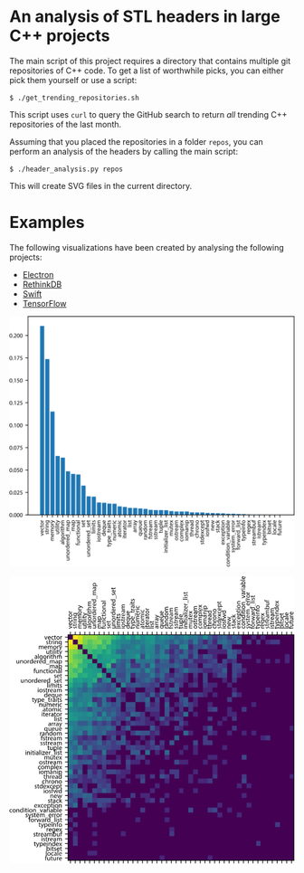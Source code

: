 # An analysis of STL headers in large C++ projects

The main script of this project requires a directory that contains
multiple git repositories of C++ code. To get a list of worthwhile
picks, you can either pick them yourself or use a script:

    $ ./get_trending_repositories.sh

This script uses `curl` to query the GitHub search to return *all*
trending C++ repositories of the last month.

Assuming that you placed the repositories in a folder `repos`, you
can perform an analysis of the headers by calling the main script:

    $ ./header_analysis.py repos

This will create SVG files in the current directory.

# Examples

The following visualizations have been created by analysing the
following projects:

- [Electron](https://github.com/electron/electron)
- [RethinkDB](https://github.com/rethinkdb/rethinkdb)
- [Swift](https://github.com/apple/swift)
- [TensorFlow](https://github.com/tensorflow/tensorflow)

![Histogram](/Examples/stl_headers_histogram.svg?raw=true "Histogram")

![Matrix](/Examples/stl_headers_cooccurrences.svg?raw=true "Matrix")
